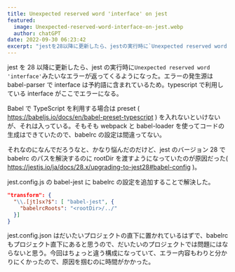```yaml
---
title: Unexpected reserved word 'interface' on jest
featured:
  image: Unexpected-reserved-word-interface-on-jest.webp
  author: chatGPT
date: 2022-09-30 06:23:42
excerpt: "jestを28以降に更新したら、jestの実行時に`Unexpected reserved word 'interface'`みたいなエラーが返ってくるようになった。エラーの発生源はbabel-parserでinterfaceは予約語に含まれているため。typescriptで利用しているinterfaceがここでエラーになる。"
---
```


jest を 28 以降に更新したら、jest の実行時に`Unexpected reserved word 'interface'`みたいなエラーが返ってくるようになった。エラーの発生源は babel-parser で interface は予約語に含まれているため。typescript で利用している interface がここでエラーになる。

Babel で TypeScript を利用する場合は preset ( https://babeljs.io/docs/en/babel-preset-typescript ) を入れないといけないが、それは入っている。そもそも webpack と babel-loader を使ってコードの生成はできていたので、babelrc の設定は間違ってない。

それなのになんでだろうなと、かなり悩んだのだけど、jest のバージョン 28 で babelrc のパスを解決するのに rootDir を渡すようになっていたのが原因だった( https://jestjs.io/ja/docs/28.x/upgrading-to-jest28#babel-config )。

jest.config.js の babel-jest に babelrc の設定を追加することで解決した。

```json
"transform": {
  "\\.[jt]sx?$": [ "babel-jest", {
    "babelrcRoots": "<rootDir>/../"
  }]
}
```

jest.config.json はだいたいプロジェクトの直下に置かれているはずで、babelrc もプロジェクト直下にあると思うので、だいたいのプロジェクトでは問題にはならないと思う。今回はちょっと違う構成になっていて、エラー内容もわりと分かりにくかったので、原因を掴むのに時間がかかった。

